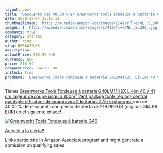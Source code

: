 ```yaml
---
layout: post
title: 'Descuento del 40.00 % en Greenworks Tools Tondeuse à batterie G40'
date: 2020-12-04 15:16:11
thumbnailImage: 'https://m.media-amazon.com/images/I/41VrTl+e7NL._SL200_.jpg'
images: [ 'https://m.media-amazon.com/images/I/41VrTl+e7NL._SL200_.jpg' ]
comments: true
category: ofertas
author: ring
slug: B06WW7CLX3
description:
actualPrice: 218.99 EUR
currency: EUR
price: 218.99
comparePrice: 364.99 EUR
inStock: true
prodname: 'Greenworks Tools Tondeuse à batterie G40LM41K2X  Li-Ion 40 V 41 cm largeur de coupe  jusqu à 600m²  2en1 paillage tonte  réglage central quintuple d hauteur de coupe avec 2 batteries 2 Ah et chargeur '
---
```


Tienes [Greenworks Tools Tondeuse à batterie G40LM41K2X  Li-Ion 40 V 41 cm largeur de coupe  jusqu à 600m²  2en1 paillage tonte  réglage central quintuple d hauteur de coupe avec 2 batteries 2 Ah et chargeur ](https://www.amazon.fr/dp/B06WW7CLX3/?tag=tolees0d-21) con un 40.00 % de descuento con precio de oferta de 218.99 EUR (original: 364.99 EUR) en el siguiente enlace!

[![Greenworks Tools Tondeuse à batterie G40](https://m.media-amazon.com/images/I/41VrTl+e7NL._SL200_.jpg)](https://www.amazon.fr/dp/B06WW7CLX3/?tag=tolees0d-21)

[Accede a la oferta!!](https://www.amazon.fr/dp/B06WW7CLX3/?tag=tolees0d-21)

Links participate in Amazon Associate program and might generate a comission on qualifying sales


